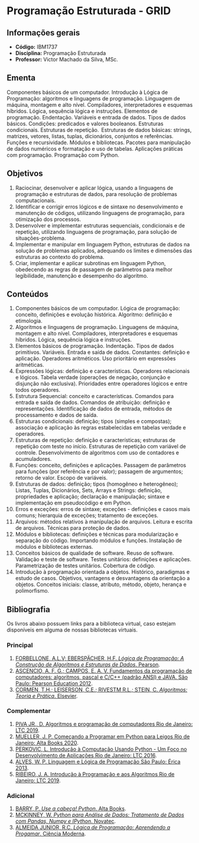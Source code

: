 # Programação Estruturada - GRID

## Informações gerais

- **Código:** IBM1737
- **Disciplina:** Programação Estruturada
- **Professor:** Victor Machado da Silva, MSc.

## Ementa

Componentes básicos de um computador. Introdução à Lógica de Programação: algoritmos e linguagens de programação. Linguagem de máquina, montagem e alto nível. Compiladores, interpretadores e esquemas híbridos. Lógica, sequência lógica e instruções. Elementos de programação. Endentação. Variáveis e entrada de dados. Tipos de dados básicos. Condições: predicados e valores booleanos. Estruturas condicionais. Estruturas de repetição.  Estruturas de dados básicas: strings, matrizes, vetores, listas, tuplas, dicionários, conjuntos e referências. Funções e recursividade. Módulos e bibliotecas. Pacotes para manipulação de dados numéricos e formatação e uso de tabelas. Aplicações práticas com programação. Programação com Python.

## Objetivos

1. Raciocinar, desenvolver e aplicar lógica, usando a linguagens de programação e estruturas de dados, para resolução de problemas computacionais.
2. Identificar e corrigir erros lógicos e de sintaxe no desenvolvimento e manutenção de códigos, utilizando linguagens de programação, para otimização dos processos.
3. Desenvolver e implementar estruturas sequenciais, condicionais e de repetição, utilizando linguagens de programação, para solução de situações-problema.
4. Implementar e manipular em linguagem Python, estruturas de dados na solução de problemas aplicados, adequando os limites e dimensões das estruturas ao contexto do problema.
5. Criar, implementar e aplicar sub­rotinas em linguagem Python, obedecendo as regras de passagem de parâmetros para melhor legibilidade, manutenção e desempenho do algoritmo.

## Conteúdos

1. Componentes básicos de um computador. Lógica de programação: conceito, definições e evolução histórica. Algoritmo: definição e etimologia.
2. Algoritmos e linguagens de programação. Linguagens de máquina, montagem e alto nível. Compiladores, interpretadores e esquemas híbridos. Lógica, sequência lógica e instruções.
3. Elementos básicos de programação. Indentação. Tipos de dados primitivos. Variáveis. Entrada e saída de dados. Constantes: definição e aplicação. Operadores aritméticos. Uso prioritário em expressões aritméticas.
4. Expressões lógicas: definição e características. Operadores relacionais e lógicos. Tabela verdade (operações de negação, conjunção e disjunção não exclusiva). Prioridades entre operadores lógicos e entre todos operadores.
5. Estrutura Sequencial: conceito e características. Comandos para entrada e saída de dados. Comandos de atribuição: definição e representações. Identificação de dados de entrada, métodos de processamento e dados de saída.
6. Estruturas condicionais: definição; tipos (simples e compostas); associação e aplicação às regras estabelecidas em tabelas verdade e operadores.
7. Estruturas de repetição: definição e características; estruturas de repetição com teste no início. Estruturas de repetição com variável de controle. Desenvolvimento de algoritmos com uso de contadores e acumuladores.
8. Funções: conceito, definições e aplicações. Passagem de parâmetros para funções (por referência e por valor); passagem de argumentos; retorno de valor. Escopo de variáveis.
9. Estruturas de dados: definição; tipos (homogêneo e heterogêneo); Listas, Tuplas, Dicionários, Sets, Arrays e Strings: definição, propriedades e aplicação; declaração e manipulação; sintaxe e implementação em pseudocódigo e em Python.
10. Erros e exceções: erros de sintaxe; exceções - definições e casos mais comuns; hierarquia de exceções; tratamento de exceções.
11. Arquivos: métodos relativos à manipulação de arquivos. Leitura e escrita de arquivos. Técnicas para proteção de dados.
12. Módulos e bibliotecas: definições e técnicas para modularização e separação do código. Importando módulos e funções. Instalação de módulos e bibliotecas externas.
13. Conceitos básicos de qualidade de software. Reuso de software. Validação e teste de software. Testes unitários: definições e aplicações. Parametrização de testes unitários. Cobertura de código.
14. Introdução à programação orientada a objetos. Histórico, paradigmas e estudo de casos. Objetivos, vantagens e desvantagens da orientação a objetos. Conceitos iniciais: classe, atributo, método, objeto, herança e polimorfismo.

## Bibliografia

Os livros abaixo possuem links para a biblioteca virtual, caso estejam disponíveis em alguma de nossas bibliotecas virtuais.

### Principal

1. [FORBELLONE, A.L.V; EBERSPÄCHER, H.F. _Lógica de Programação: A Construção de Algoritmos e Estruturas de Dados_. Pearson](https://plataforma.bvirtual.com.br/Acervo/Publicacao/200078).
2. [ASCENCIO, A. F. G.; CAMPOS, E. A. V. Fundamentos da programação de computadores:  algoritmos, pascal e C/C++ (padrão ANSI) e JAVA. São Paulo: Pearson Education 2012](https://plataforma.bvirtual.com.br/Acervo/Publicacao/3272).
3. [CORMEN, T.H.; LEISERSON, C.E.; RIVESTM R.L.; STEIN, C. _Algoritmos: Teoria e Prática_. Elsevier](https://integrada.minhabiblioteca.com.br/books/9788595158092).

### Complementar

1. [PIVA JR., D. Algoritmos e programação de computadores Rio de Janeiro: LTC 2019](https://integrada.minhabiblioteca.com.br/books/9788595150508).
2. [MUELLER, J. P. Começando a Programar em Python para Leigos Rio de Janeiro: Alta Books 2020](https://integrada.minhabiblioteca.com.br/books/9786555202298).
3. [PERKOVIC, L. Introdução à Computação Usando Python - Um Foco no Desenvolvimento de Aplicações Rio de Janeiro: LTC 2016](https://integrada.minhabiblioteca.com.br/books/9788521630937).
4. [ALVES, W. P. Linguagem e Lógica de Programação São Paulo: Érica 2013](https://integrada.minhabiblioteca.com.br/books/9788536519371).
5. [RIBEIRO, J. A. Introdução à Programação e aos Algoritmos Rio de Janeiro: LTC 2019](https://integrada.minhabiblioteca.com.br/books/9788521636410).

### Adicional

1. [BARRY, P. _Use a cabeça! Python_. Alta Books](https://www.amazon.com.br/Use-Cabe%C3%A7a-Python-2%C2%AA-Edi%C3%A7%C3%A3o/dp/8550803405/ref=sr_1_1?__mk_pt_BR=%C3%85M%C3%85%C5%BD%C3%95%C3%91&crid=2YQ4D4PKGPNVH&keywords=barry+use+a+cabe%C3%A7a+python&qid=1704377412&sprefix=barry+use+a+cabe%C3%A7a+pytho%2Caps%2C206&sr=8-1&ufe=app_do%3Aamzn1.fos.6d798eae-cadf-45de-946a-f477d47705b9).
2. [MCKINNEY, W. _Python para Análise de Dados: Tratamento de Dados com Pandas, Numpy e IPython_. Novatec](https://www.amazon.com.br/Python-para-An%C3%A1lise-Dados-Tratamento-ebook/dp/B0BYQ916JY/ref=sr_1_2?__mk_pt_BR=%C3%85M%C3%85%C5%BD%C3%95%C3%91&crid=1GY9KCUG4X5TH&keywords=mckinney+python&qid=1704377439&sprefix=mckinney+ipytho%2Caps%2C202&sr=8-2).
3. [ALMEIDA JUNIOR, R.C. _Lógica de Programação: Aprendendo a Progamar_. Ciência Moderna](https://www.amazon.com.br/Logica-Programa%C3%A7ao-Rubens-Campos-Almeida/dp/8539907429/ref=sr_1_1?__mk_pt_BR=%C3%85M%C3%85%C5%BD%C3%95%C3%91&crid=BJGIG14FDXIF&keywords=almeida+j%C3%BAnior+l%C3%B3gica+de+programa%C3%A7%C3%A3o&qid=1704377459&sprefix=almeida+j%C3%BAnior+l%C3%B3gica+de+programa%C3%A7%2Caps%2C204&sr=8-1).
